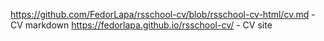 https://github.com/FedorLapa/rsschool-cv/blob/rsschool-cv-html/cv.md - CV markdown
https://fedorlapa.github.io/rsschool-cv/ - CV site
